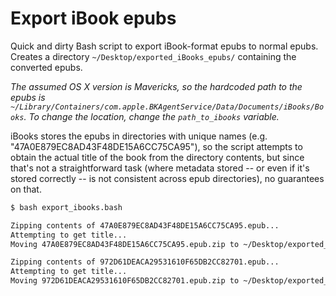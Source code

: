 Export iBook epubs
===================

Quick and dirty Bash script to export iBook-format epubs to normal epubs. Creates a directory
`~/Desktop/exported_iBooks_epubs/` containing the converted epubs.

*The assumed OS X version is Mavericks, so the hardcoded path to the epubs is `~/Library/Containers/com.apple.BKAgentService/Data/Documents/iBooks/Books`. To change the location, change the `path_to_ibooks` variable.*

iBooks stores the epubs in directories with unique names (e.g. "47A0E879EC8AD43F48DE15A6CC75CA95"), so the script attempts to obtain the actual title of the book from the directory contents, but since that's not a straightforward task (where metadata stored -- or even if it's stored correctly -- is not consistent across epub directories), no guarantees on that.


``` bash
$ bash export_ibooks.bash

Zipping contents of 47A0E879EC8AD43F48DE15A6CC75CA95.epub...
Attempting to get title...
Moving 47A0E879EC8AD43F48DE15A6CC75CA95.epub.zip to ~/Desktop/exported_iBooks_epubs/Great North Road.epub...

Zipping contents of 972D61DEACA29531610F65DB2CC82701.epub...
Attempting to get title...
Moving 972D61DEACA29531610F65DB2CC82701.epub.zip to ~/Desktop/exported_iBooks_epubs/Year’s Best Science Fiction, The.epub...
```
